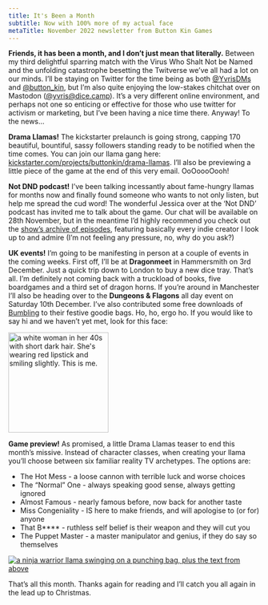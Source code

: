 ```yaml
---
title: It's Been a Month
subtitle: Now with 100% more of my actual face
metaTitle: November 2022 newsletter from Button Kin Games
---
```


<p>
    <b>Friends, it has been a month, and I don’t just mean that literally.</b> Between my third delightful sparring match with the Virus Who Shalt Not be Named and the unfolding catastrophe besetting the Twitverse we’ve all had a lot on our minds. I’ll be staying on Twitter for the time being as both <a href="https://twitter.com/YvrisDMs" target="_blank">@YvrisDMs</a> and <a href="https://twitter.com/button_kin" target="_blank">@button_kin</a>, but I’m also quite enjoying the low-stakes chitchat over on Mastodon (<a href="https://dice.camp/@yvris" target="_blank">@yvris@dice.camp</a>). It’s a very different online environment, and perhaps not one so enticing or effective for those who use twitter for activism or marketing, but I’ve been having a nice time there. Anyway! To the news…
</p><p>
    <b>Drama Llamas!</b> The kickstarter prelaunch is going strong, capping 170 beautiful, bountiful, sassy followers standing ready to be notified when the time comes. You can join our llama gang here: <a href="https://www.kickstarter.com/projects/buttonkin/drama-llamas" target="_blank">kickstarter.com/projects/buttonkin/drama-llamas</a>. I’ll also be previewing a little piece of the game at the end of this very email. OoOoooOooh!
</p><p>
    <b>Not DND podcast!</b> I’ve been talking incessantly about fame-hungry llamas for months now and finally found someone who wants to not only listen, but help me spread the cud word! </pun> The wonderful Jessica over at the ‘Not DND’ podcast has invited me to talk about the game. Our chat will be available on 28th November, but in the meantime I’d highly recommend you check out the <a href="https://notdnd.podbean.com/" target="_blank">show’s archive of episodes</a>, featuring basically every indie creator I look up to and admire (I’m not feeling any pressure, no, why do you ask?)
</p><p>
    <b>UK events!</b> I’m going to be manifesting in person at a couple of events in the coming weeks. First off, I’ll be at <b>Dragonmeet</b> in Hammersmith on 3rd December. Just a quick trip down to London to buy a new dice tray. That’s all. I’m definitely not coming back with a truckload of books, five boardgames and a third set of dragon horns. If you’re around in Manchester I’ll also be heading over to the <b>Dungeons & Flagons</b> all day event on Saturday 10th December. I’ve also contributed some free downloads of <a href="https://buttonkin.itch.io/bumbling" target="_blank">Bumbling</a> to their festive goodie bags. Ho, ho, ergo ho. If you would like to say hi and we haven’t yet met, look for this face:
</p>
<img src="/assets/images/newsletter/yvris_burke.jpeg" target="blank" alt="a white woman in her 40s with short dark hair. She's wearing red lipstick and smiling slightly. This is me." style="margin: auto;width:200px;"/>
<p>
    <b>Game preview!</b> As promised, a little Drama Llamas teaser to end this month’s missive. Instead of character classes, when creating your llama you’ll choose between six familiar reality TV archetypes. The options are:
</p><p>
    <ul>
        <li>The Hot Mess - a loose cannon with terrible luck and worse choices</li>
        <li>The “Normal” One - always speaking good sense, always getting ignored</li>
        <li>Almost Famous - nearly famous before, now back for another taste</li>
        <li>Miss Congeniality - IS here to make friends, and will apologise to (or for) anyone</li>
        <li>That B**** - ruthless self belief is their weapon and they will cut you</li>
        <li>The Puppet Master - a master manipulator and genius, if they do say so themselves</li>
    </ul>
</p>
<a href="https://www.kickstarter.com/projects/buttonkin/drama-llamas" target="_blank"><img src="/assets/images/newsletter/drama_llamas_preview_1.png" alt="a ninja warrior llama swinging on a punching bag, plus the text from above"/></a>
<p>That’s all this month. Thanks again for reading and I’ll catch you all again in the lead up to Christmas.</p>
